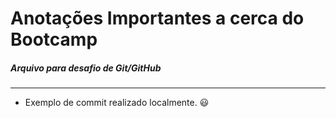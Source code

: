 # Anotações Importantes a cerca do Bootcamp

##### Arquivo para desafio de Git/GitHub

_____

- Exemplo de commit realizado localmente. :smiley:
